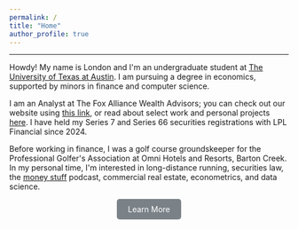 ```yaml
---
permalink: /
title: "Home"
author_profile: true
---
```

------

Howdy! My name is London and I'm an undergraduate student at [The University of Texas at Austin](https://www.utexas.edu/). I am pursuing a degree in economics, supported by minors in finance and computer science.

I am an Analyst at The Fox Alliance Wealth Advisors; you can check out our website using [this link](https://www.thefoxalliance.com/), or read about select work and personal projects [here](https://londonchamberlain.com/portfolio/). I have held my Series 7 and Series 66 securities registrations with LPL Financial since 2024.

Before working in finance, I was a golf course groundskeeper for the Professional Golfer's Association at Omni Hotels and Resorts, Barton Creek. In my personal time, I'm interested in long-distance running, securities law, the [money stuff](https://podcasts.apple.com/us/podcast/money-stuff-the-podcast/id1739582836) podcast, commercial real estate, econometrics, and data science.

<div style="text-align:center;">
    <a href="/about/" class="btn" style="
        text-decoration: none;
        background-color: #7a8288;
        color: #ffffff;
        padding: 10px 20px;
        border-radius: 5px;
        display: inline-block;
        transition: background-color 0.3s;
    " 
    onmouseover="this.style.backgroundColor='#67a3d9';" 
    onmouseout="this.style.backgroundColor='#7a8288';"
    >
        Learn More
    </a>
</div>

